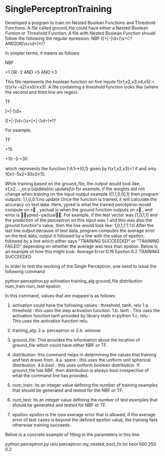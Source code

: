 # SinglePerceptronTraining

Developed a program to train on Nested Boolean Functions and Threshold Functions.
A file called ground_file could have either a Nested Boolean Funtion or Threshold Function.
A file with Nested Boolean Function should follow the following the regular epression:
NBF
([+|-]\d+(\s+(:?AND|OR)\s+\d+)*)?

In simpler terms, it means as follows:

NBF

+1 OR -2 AND +5 AND +3

This file represents the boolean function on five inputs f(x1,x2,x3,x4,x5):=(((x1∨¬x2)∧x5)∧x3).
A file containing a threshold function looks like (where the second and third line are regex):

TF

[+|-]\d+

([+|-]\d+(\s+[+|-]\d+)*)?


For example,

TF

+15

+10 -5 +30


which represents the function f:ℝ3→{0,1} given by f(x1,x2,x3)=1 if and only 10x1−5x2+30x3≥15.

While training based on the ground_file, the output would look like:
x1,x2,...,xn:y:[update|no update]\n
for example, if the weights did not change when training on the input-output example ([1,1,0,0],1) then program outputs:
1,1,0,0:1:no update
Once the function is trained, it will calculate the accuracy on test data. Here, ypred is what the trained perceptron would compute on x⃗ , yactual is when the ground function outputs on x⃗ , and error is ∣∣ypred−yactual∣∣. For example, if the test vector was [1,0,1,1] and the prediction of the perceptron on this input was 1 and this was also the ground function's value, then the line would look like:
1,0,1,1:1:1:0
After the last line output because of test data, program computes the average error on the test data, output it followed by a line with the value of epsilon, followed by a line which either says "TRAINING SUCCEEDED" or "TRAINING FAILED" depending on whether the average was less than epsilon. Below is an example of how this might look:
Average Error:0.19
Epsilon:0.2
TRAINING SUCCEEDED

In order to test the working of the Single Perceptron, one need to issue the following command

python perceptron.py activation training_alg ground_file distribution num_train num_test epsilon

In this command, values that are mapped is as follows:
1. activation could have the following values : threshold, tanh, relu
    1.a. threshold : this uses the step activation function.
    1.b. tanh : This uses the activation function tanh provided by library math in python
    1.c. relu : This uses the activation function relu.

2. training_alg:
    2.a. perceptron or
    2.b. winnow.
3. ground_file: This provides the information about the location of ground_file which could have either NBF or TF.
4. distribution: this command helps in determining the values that training and test draws from.
    4.a. spere : this uses the uniform unit spherical distribution.
    4.b bool : this uses uniform boolean distribution. If ground_file has NBF, then distribution is always bool irrespective of what the command line has provided.
5. num_train: its an integer value defining the number of training examples that should be generated and tested for the NBF or TF.
6. num_test: its an integer value defining the number of test examples that should be generated and tested for NBF or TF.
7. epsilon: epsilon is the max average error that is allowed, if the average error of test cases is beyond the defined epsilon value, the training fails otherwise training succeeds.


Below is a concrete example of filling in the parameters in this line:

python perceptron.py relu perceptron my_nested_bool_fn.txt bool 500 250 0.2